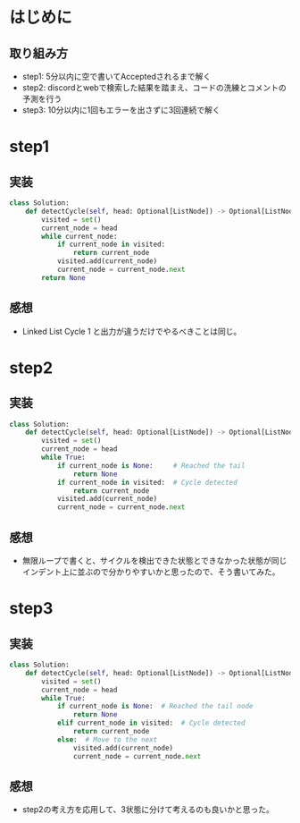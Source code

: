 # はじめに
## 取り組み方
- step1: 5分以内に空で書いてAcceptedされるまで解く
- step2: discordとwebで検索した結果を踏まえ、コードの洗練とコメントの予測を行う
- step3: 10分以内に1回もエラーを出さずに3回連続で解く

# step1
## 実装
```python
class Solution:
    def detectCycle(self, head: Optional[ListNode]) -> Optional[ListNode]:
        visited = set()
        current_node = head
        while current_node:
            if current_node in visited:
                return current_node
            visited.add(current_node)
            current_node = current_node.next
        return None
```
## 感想
- Linked List Cycle 1 と出力が違うだけでやるべきことは同じ。

# step2
## 実装
```python
class Solution:
    def detectCycle(self, head: Optional[ListNode]) -> Optional[ListNode]:
        visited = set()
        current_node = head
        while True:
            if current_node is None:     # Reached the tail
                return None
            if current_node in visited:  # Cycle detected
                return current_node
            visited.add(current_node)
            current_node = current_node.next
```
## 感想
- 無限ループで書くと、サイクルを検出できた状態とできなかった状態が同じインデント上に並ぶので分かりやすいかと思ったので、そう書いてみた。

# step3
## 実装
```python
class Solution:
    def detectCycle(self, head: Optional[ListNode]) -> Optional[ListNode]:
        visited = set()
        current_node = head
        while True:
            if current_node is None:  # Reached the tail node
                return None
            elif current_node in visited:  # Cycle detected
                return current_node
            else:  # Move to the next
                visited.add(current_node)
                current_node = current_node.next
```
## 感想
- step2の考え方を応用して、3状態に分けて考えるのも良いかと思った。
